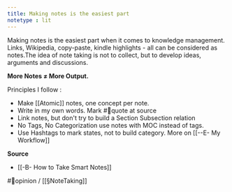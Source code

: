 ```yaml
---
title: Making notes is the easiest part
notetype : lit
---
```


Making notes is the easiest part when it comes to knowledge management. Links, Wikipedia, copy-paste, kindle highlights - all can be considered as notes.The idea of note taking is not to collect, but to develop ideas, arguments and discussions.

**More Notes ≠ More Output.**

Principles I follow : 
- Make [[Atomic]] notes, one concept per note. 
- Write in my own words. Mark #🔖quote at source
- Link notes, but don't try to build a Section Subsection relation 
- No Tags, No Categorization use notes with MOC instead of tags. 
- Use Hashtags to mark states, not to build category. 
More on [[--E- My Workflow]]

**Source**
- [[-B- How to Take Smart Notes]]

#🌱opinion / [[§NoteTaking]]